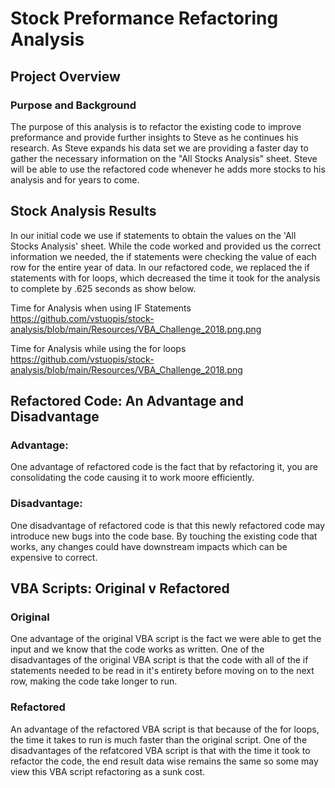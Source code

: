 # Stock Preformance Refactoring Analysis
## Project Overview
### Purpose and Background

The purpose of this analysis is to refactor the existing code to improve preformance and provide further insights to Steve as he continues his research. As Steve expands his data set we are providing a faster day to gather the necessary information on the "All Stocks Analysis" sheet. Steve will be able to use the refactored code whenever he adds more stocks to his analysis and for years to come.

## Stock Analysis Results

In  our initial code we use if statements to obtain the values on the 'All Stocks Analysis' sheet. While the code worked and provided us the correct information we needed, the if statements were checking the value of each row for the entire year of data. In our refactored code, we replaced the if statements with for loops, which decreased the time it took for the analysis to complete by .625 seconds as show below.

Time for Analysis when using IF Statements
https://github.com/vstuopis/stock-analysis/blob/main/Resources/VBA_Challenge_2018.png.png

Time for Analysis while using the for loops
https://github.com/vstuopis/stock-analysis/blob/main/Resources/VBA_Challenge_2018.png

## Refactored Code: An Advantage and Disadvantage
### Advantage:
One advantage of refactored code is the fact that by refactoring it, you are consolidating the code causing it to work moore efficiently. 

### Disadvantage:
One disadvantage of refactored code is that this newly refactored code may introduce new bugs into the code base. By touching the existing code that works, any changes could have downstream impacts which can be expensive to correct.

## VBA Scripts: Original v Refactored
### Original
One advantage of the original VBA script is the fact we were able to get the input and we know that the code works as written. One of the disadvantages of the original VBA script is that the code with all of the if statements needed to be read in it's entirety before moving on to the next row, making the code take longer to run.
### Refactored
An advantage of the refactored VBA script is that because of the for loops, the time it takes to run is much faster than the original script. One of the disadvantages of the refatcored VBA script is that with the time it took to refactor the code, the end result data wise remains the same so some may view this VBA script refactoring as a sunk cost.
